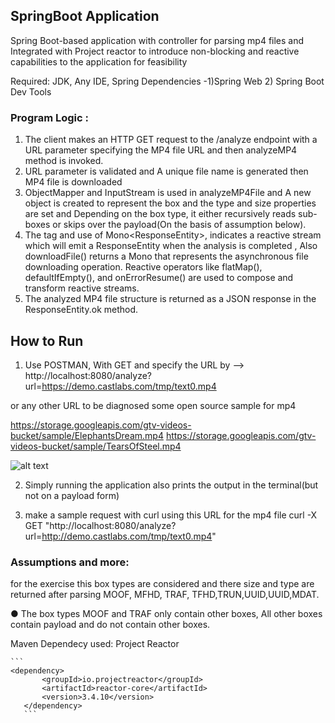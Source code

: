 ## SpringBoot Application
Spring Boot-based application with controller for parsing mp4 files and Integrated with Project reactor to introduce non-blocking and reactive capabilities to the application for feasibility

Required: JDK, Any IDE,  Spring Dependencies -1)Spring Web 2) Spring Boot Dev Tools

### Program Logic :
1. The client makes an HTTP GET request to the /analyze endpoint with a URL parameter specifying the MP4 file URL and then analyzeMP4 method is invoked.
2. URL parameter is validated and A unique file name is generated then MP4 file is downloaded
3. ObjectMapper and InputStream is used in analyzeMP4File and A new object is created to represent the box and the type and size properties are set and Depending on the box type, it either recursively reads sub-boxes or skips over the payload(On the basis of assumption below).
4. The tag and use of Mono<ResponseEntity<String>>, indicates a reactive stream which will emit a ResponseEntity<String> when the analysis is completed , Also downloadFile() returns a Mono<String> that represents the asynchronous file downloading operation. Reactive operators like flatMap(), defaultIfEmpty(), and onErrorResume() are used to compose and transform reactive streams.
5. The analyzed MP4 file structure is returned as a JSON response in the ResponseEntity.ok method.


## How to Run
1) Use POSTMAN, With GET and specify the URL by
--> http://localhost:8080/analyze?url=https://demo.castlabs.com/tmp/text0.mp4
    
    
or any other URL to be diagnosed some open source sample for mp4
    
https://storage.googleapis.com/gtv-videos-bucket/sample/ElephantsDream.mp4
https://storage.googleapis.com/gtv-videos-bucket/sample/TearsOfSteel.mp4


![alt text](https://imgtr.ee/images/2023/05/15/v1rCi.png)


2) Simply running the application also prints the output in the terminal(but not on a payload form)

3) make a sample request with curl using this URL for the mp4 file
curl -X GET "http://localhost:8080/analyze?url=http://demo.castlabs.com/tmp/text0.mp4"


### Assumptions and more:
for the exercise this box types are considered and there size and type are returned after parsing
MOOF, MFHD, TRAF, TFHD,TRUN,UUID,UUID,MDAT.

● The box types MOOF and TRAF only contain other boxes, All other boxes contain payload and do not contain other boxes.

    
    
    
Maven Dependecy used: Project Reactor
    
    ```
    <dependency>
           <groupId>io.projectreactor</groupId>
           <artifactId>reactor-core</artifactId>
           <version>3.4.10</version>
       </dependency>
       ```
